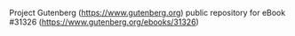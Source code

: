 Project Gutenberg (https://www.gutenberg.org) public repository for eBook #31326 (https://www.gutenberg.org/ebooks/31326)
